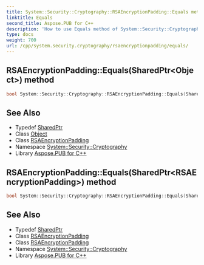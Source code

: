 ```yaml
---
title: System::Security::Cryptography::RSAEncryptionPadding::Equals method
linktitle: Equals
second_title: Aspose.PUB for C++
description: 'How to use Equals method of System::Security::Cryptography::RSAEncryptionPadding class in C++.'
type: docs
weight: 700
url: /cpp/system.security.cryptography/rsaencryptionpadding/equals/
---
```

## RSAEncryptionPadding::Equals(SharedPtr\<Object\>) method




```cpp
bool System::Security::Cryptography::RSAEncryptionPadding::Equals(SharedPtr<Object> other) override
```

## See Also

* Typedef [SharedPtr](../../../system/sharedptr/)
* Class [Object](../../../system/object/)
* Class [RSAEncryptionPadding](../)
* Namespace [System::Security::Cryptography](../../)
* Library [Aspose.PUB for C++](../../../)
## RSAEncryptionPadding::Equals(SharedPtr\<RSAEncryptionPadding\>) method




```cpp
bool System::Security::Cryptography::RSAEncryptionPadding::Equals(SharedPtr<RSAEncryptionPadding> other) override
```

## See Also

* Typedef [SharedPtr](../../../system/sharedptr/)
* Class [RSAEncryptionPadding](../)
* Class [RSAEncryptionPadding](../)
* Namespace [System::Security::Cryptography](../../)
* Library [Aspose.PUB for C++](../../../)
